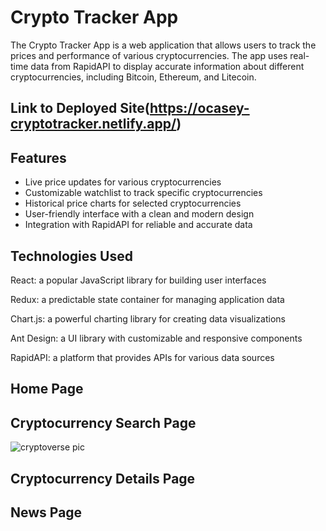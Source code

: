 # Crypto Tracker App
The Crypto Tracker App is a web application that allows users to track the prices and performance of various cryptocurrencies. The app uses real-time data from RapidAPI to display accurate information about different cryptocurrencies, including Bitcoin, Ethereum, and Litecoin.

## Link to Deployed Site(https://ocasey-cryptotracker.netlify.app/)

## Features
- Live price updates for various cryptocurrencies
- Customizable watchlist to track specific cryptocurrencies
- Historical price charts for selected cryptocurrencies
- User-friendly interface with a clean and modern design
- Integration with RapidAPI for reliable and accurate data
## Technologies Used
React: a popular JavaScript library for building user interfaces

Redux: a predictable state container for managing application data

Chart.js: a powerful charting library for creating data visualizations

Ant Design: a UI library with customizable and responsive components

RapidAPI: a platform that provides APIs for various data sources


## Home Page

## Cryptocurrency Search Page
![cryptoverse pic](https://user-images.githubusercontent.com/90979468/220233553-c8d00b57-d057-4d55-9d0c-1218a09a9dc6.png)
## Cryptocurrency Details Page

## News Page
